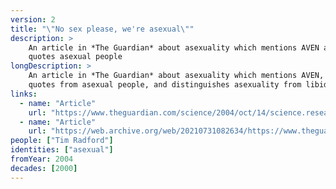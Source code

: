 ```yaml
---
version: 2
title: "\"No sex please, we're asexual\""
description: >
    An article in *The Guardian* about asexuality which mentions AVEN and
    quotes asexual people
longDescription: >
    An article in *The Guardian* about asexuality which mentions AVEN, includes
    quotes from asexual people, and distinguishes asexuality from libido
links:
  - name: "Article"
    url: "https://www.theguardian.com/science/2004/oct/14/science.research1"
  - name: "Article"
    url: "https://web.archive.org/web/20210731082634/https://www.theguardian.com/science/2004/oct/14/science.research1"
people: ["Tim Radford"]
identities: ["asexual"]
fromYear: 2004
decades: [2000]
---
```

